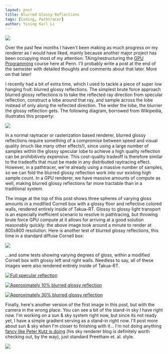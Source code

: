 ```yaml
---
layout: post
title: Blurred Glossy Reflections
tags: [Coding, Pathtracer]
author: Yining Karl Li
---
```


[![]({{site.url}}/content/images/2012/Dec/glossy_glossy_test.png)]({{site.url}}/content/images/2012/Dec/glossy_glossy_test.png)

Over the past few months I haven't been making as much progress on my renderer as I would have liked, mainly because another major project has been occupying most of my attention: TAing/restructuring the [GPU Programming](http://cis565-fall-2012.github.com/) course here at Penn. I'll probably write a post at the end of the semester with detailed thoughts and comments about that later. More on that later!

I recently had a bit of extra time, which I used to tackle a piece of super low hanging fruit: blurred glossy reflections. The simplest brute force approach blurred glossy reflections is to take the reflected ray direction from specular reflection, construct a lobe around that ray, and sample across the lobe instead of only along the reflected direction. The wider the lobe, the blurrier the glossy reflection gets. The following diagram, borrowed from Wikipedia, illustrates this property:

[![]({{site.url}}/content/images/2012/Dec/glossylobe.png)]({{site.url}}/content/images/2012/Dec/glossylobe.png)

In a normal raytracer or rasterization based renderer, blurred glossy reflections require something of a compromise between speed and visual quality (much like many other effects!), since using a large number of samples within the glossy specular lobe to achieve a high quality reflection can be prohibitively expensive. This cost-quality tradeoff is therefore similar to the tradeoffs that must be made in any distributed raytracing effect. However, in a pathtracer, we're already using a massive number of samples, so we can fold the blurred glossy reflection work into our existing high sample count. In a GPU renderer, we have massive amounts of compute as well, making blurred glossy reflections far more tractable than in a traditional system.

The image at the top of this post shows three spheres of varying gloss amounts in a modified Cornell box with a glossy floor and reflective colored walls, rendered entirely inside of Takua-RT. Glossy to glossy light transport is an especially inefficient scenario to resolve in pathtracing, but throwing brute force GPU compute at it allows for arriving at a good solution reasonably quickly: the above image took around a minute to render at 800x800 resolution. Here is another test of blurred glossy reflections, this time in a standard diffuse Cornell box:

[![]({{site.url}}/content/images/2012/Dec/glossytest_1.png)]({{site.url}}/content/images/2012/Dec/glossytest_1.png)

...and some tests showing varying degrees of gloss, within a modified Cornell box with glossy left and right walls. Needless to say, all of these images were also rendered entirely inside of Takua-RT.

[![Full specular reflection]({{site.url}}/content/images/2012/Dec/glossytest_4.png)]({{site.url}}/content/images/2012/Dec/glossytest_4.png)

[![Approximately 10% blurred glossy reflection]({{site.url}}/content/images/2012/Dec/glossytest_3.png)]({{site.url}}/content/images/2012/Dec/glossytest_3.png)

[![Approximately 30% blurred glossy reflection]({{site.url}}/content/images/2012/Dec/glossytest_2.png)]({{site.url}}/content/images/2012/Dec/glossytest_2.png)

Finally, here's another version of the first image in this post, but with the camera in the wrong place. You can see a bit of the stand-in sky I have right now. I'm working on a sun & sky system right now, but since its not ready yet, I have a simple gradient serving as a stand-in right now. I'll post more about sun & sky when I'm closer to finishing with it... I'm not doing anything [fancy like Peter Kutz is doing](http://skyrenderer.blogspot.com/) (his sky renderer blog is definitely worth checking out, by the way), just standard Preetham et. al. style.

[![]({{site.url}}/content/images/2012/Dec/glossy_glossy_sky.png)]({{site.url}}/content/images/2012/Dec/glossy_glossy_sky.png)
